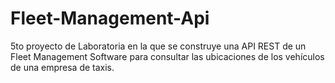 # Fleet-Management-Api
5to proyecto de Laboratoria en la que se construye una API REST de un Fleet Management Software para consultar las ubicaciones de los vehículos de una empresa de taxis.
